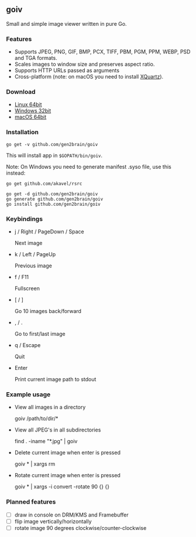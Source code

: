 ## goiv

Small and simple image viewer written in pure Go.


### Features

* Supports JPEG, PNG, GIF, BMP, PCX, TIFF, PBM, PGM, PPM, WEBP, PSD and TGA formats.
* Scales images to window size and preserves aspect ratio.
* Supports HTTP URLs passed as arguments
* Cross-platform (note: on macOS you need to install [XQuartz](https://www.xquartz.org/)).


### Download

 - [Linux 64bit](https://github.com/gen2brain/goiv/releases/download/1.0/goiv-1.0-linux-64bit.tar.gz)
 - [Windows 32bit](https://github.com/gen2brain/goiv/releases/download/1.0/goiv-1.0-windows-32bit.zip)
 - [macOS 64bit](https://github.com/gen2brain/goiv/releases/download/1.0/goiv-1.0-darwin-64bit.zip)


### Installation

    go get -v github.com/gen2brain/goiv


This will install app in `$GOPATH/bin/goiv`.

Note: On Windows you need to generate manifest .syso file, use this instead:

    go get github.com/akavel/rsrc
    
    go get -d github.com/gen2brain/goiv
    go generate github.com/gen2brain/goiv
    go install github.com/gen2brain/goiv


### Keybindings

* j / Right / PageDown / Space

    Next image

* k / Left / PageUp

    Previous image

* f / F11

    Fullscreen

* [ / ]

    Go 10 images back/forward

* , / .

    Go to first/last image

* q / Escape

    Quit

* Enter

    Print current image path to stdout


### Example usage

* View all images in a directory

    goiv /path/to/dir/*

* View all JPEG's in all subdirectories

    find . -iname "*.jpg" | goiv

* Delete current image when enter is pressed

    goiv * | xargs rm

* Rotate current image when enter is pressed

    goiv * | xargs -i convert -rotate 90 {} {}


### Planned features

- [ ] draw in console on DRM/KMS and Framebuffer 
- [ ] flip image vertically/horizontally
- [ ] rotate image 90 degrees clockwise/counter-clockwise

